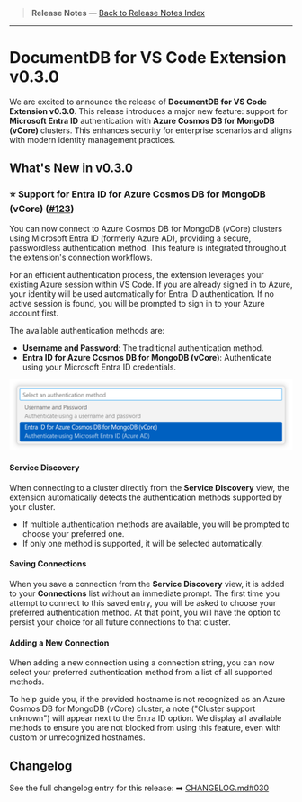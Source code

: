 <!-- Release Notes Section Badge or Breadcrumb -->

> **Release Notes** &mdash; [Back to Release Notes Index](./index)

---

# DocumentDB for VS Code Extension v0.3.0

We are excited to announce the release of **DocumentDB for VS Code Extension v0.3.0**. This release introduces a major new feature: support for **Microsoft Entra ID** authentication with **Azure Cosmos DB for MongoDB (vCore)** clusters. This enhances security for enterprise scenarios and aligns with modern identity management practices.

## What's New in v0.3.0

### ⭐ **Support for Entra ID for Azure Cosmos DB for MongoDB (vCore)** ([#123](https://github.com/microsoft/vscode-documentdb/issues/123))

You can now connect to Azure Cosmos DB for MongoDB (vCore) clusters using Microsoft Entra ID (formerly Azure AD), providing a secure, passwordless authentication method. This feature is integrated throughout the extension's connection workflows.

For an efficient authentication process, the extension leverages your existing Azure session within VS Code. If you are already signed in to Azure, your identity will be used automatically for Entra ID authentication. If no active session is found, you will be prompted to sign in to your Azure account first.

The available authentication methods are:

- **Username and Password**: The traditional authentication method.
- **Entra ID for Azure Cosmos DB for MongoDB (vCore)**: Authenticate using your Microsoft Entra ID credentials.

<img src="./images/0.3.0_authentication_methods.png" alt="Authentication Method Selection" width="800" style="max-width:100%;height:auto;">

#### **Service Discovery**

When connecting to a cluster directly from the **Service Discovery** view, the extension automatically detects the authentication methods supported by your cluster.

- If multiple authentication methods are available, you will be prompted to choose your preferred one.
- If only one method is supported, it will be selected automatically.

#### **Saving Connections**

When you save a connection from the **Service Discovery** view, it is added to your **Connections** list without an immediate prompt. The first time you attempt to connect to this saved entry, you will be asked to choose your preferred authentication method. At that point, you will have the option to persist your choice for all future connections to that cluster.

#### **Adding a New Connection**

When adding a new connection using a connection string, you can now select your preferred authentication method from a list of all supported methods.

To help guide you, if the provided hostname is not recognized as an Azure Cosmos DB for MongoDB (vCore) cluster, a note ("Cluster support unknown") will appear next to the Entra ID option. We display all available methods to ensure you are not blocked from using this feature, even with custom or unrecognized hostnames.

## Changelog

See the full changelog entry for this release:
➡️ [CHANGELOG.md#030](https://github.com/microsoft/vscode-documentdb/blob/main/CHANGELOG.md#030)
